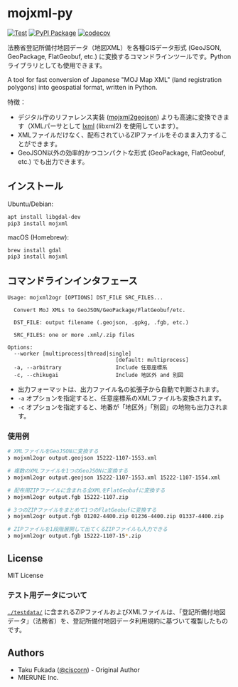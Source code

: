 # mojxml-py

[![Test](https://github.com/MIERUNE/mojxml-py/actions/workflows/test.yml/badge.svg)](https://github.com/MIERUNE/mojxml-py/actions/workflows/test.yml) [![PyPI Package](https://img.shields.io/pypi/v/mojxml?color=%2334D058&label=PyPI%20package)](https://pypi.org/project/mojxml) [![codecov](https://codecov.io/gh/MIERUNE/mojxml-py/branch/main/graph/badge.svg?token=mkeysxV2xy)](https://codecov.io/gh/MIERUNE/mojxml-py)

法務省登記所備付地図データ（地図XML）を各種GISデータ形式 (GeoJSON, GeoPackage, FlatGeobuf, etc.) に変換するコマンドラインツールです。Pythonライブラリとしても使用できます。

A tool for fast conversion of Japanese "MOJ Map XML" (land registration polygons) into geospatial format, written in Python.

特徴：

- デジタル庁のリファレンス実装 ([mojxml2geojson](https://github.com/JDA-DM/mojxml2geojson)) よりも高速に変換できます（XMLパーサとして [lxml](https://github.com/lxml/lxml) (libxml2) を使用しています）。
- XMLファイルだけなく、配布されているZIPファイルをそのまま入力することができます。
- GeoJSON以外の効率的かつコンパクトな形式 (GeoPackage, FlatGeobuf, etc.) でも出力できます。

## インストール

Ubuntu/Debian:

```bash
apt install libgdal-dev
pip3 install mojxml
```

macOS (Homebrew):

```bash
brew install gdal
pip3 install mojxml
```

## コマンドラインインタフェース

```
Usage: mojxml2ogr [OPTIONS] DST_FILE SRC_FILES...

  Convert MoJ XMLs to GeoJSON/GeoPackage/FlatGeobuf/etc.

  DST_FILE: output filename (.geojson, .gpkg, .fgb, etc.)

  SRC_FILES: one or more .xml/.zip files

Options:
  --worker [multiprocess|thread|single]
                                  [default: multiprocess]
  -a, --arbitrary                 Include 任意座標系
  -c, --chikugai                  Include 地区外 and 別図
```

- 出力フォーマットは、出力ファイル名の拡張子から自動で判断されます。
- `-a` オプションを指定すると、任意座標系のXMLファイルも変換されます。
- `-c` オプションを指定すると、地番が「地区外」「別図」の地物も出力されます。

### 使用例

```bash
# XMLファイルをGeoJSONに変換する
❯ mojxml2ogr output.geojson 15222-1107-1553.xml

# 複数のXMLファイルを1つのGeoJSONに変換する
❯ mojxml2ogr output.geojson 15222-1107-1553.xml 15222-1107-1554.xml

# 配布用ZIPファイルに含まれる全XMLをFlatGeobufに変換する
❯ mojxml2ogr output.fgb 15222-1107.zip

# 3つのZIPファイルをまとめて1つのFlatGeobufに変換する
❯ mojxml2ogr output.fgb 01202-4400.zip 01236-4400.zip 01337-4400.zip

# ZIPファイルを1段階展開して出てくるZIPファイルも入力できる
❯ mojxml2ogr output.fgb 15222-1107-15*.zip
```

## License

MIT License

### テスト用データについて

[`./testdata/`](./testdata/) に含まれるZIPファイルおよびXMLファイルは、「登記所備付地図データ」（法務省）を、登記所備付地図データ利用規約に基づいて複製したものです。

## Authors

- Taku Fukada ([@ciscorn](https://github.com/ciscorn)) - Original Author
- MIERUNE Inc.

